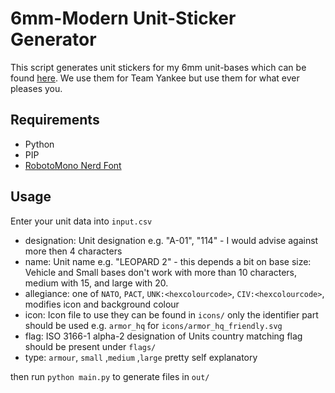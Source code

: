 # 6mm-Modern Unit-Sticker Generator
This script generates unit stickers for my 6mm unit-bases which can be found [here](about:blank). We use them for Team Yankee but use them for what ever pleases you.

## Requirements
- Python
- PIP
- [RobotoMono Nerd Font](https://www.nerdfonts.com/font-downloads)

## Usage
Enter your unit data into `input.csv`

- designation: Unit designation e.g. "A-01", "114" - I would advise against more then 4 characters
- name: Unit name e.g. "LEOPARD 2" - this depends a bit on base size: Vehicle and Small bases don't work with more than 10 characters, medium with 15, and large with 20.
- allegiance: one of `NATO`, `PACT`, `UNK:<hexcolourcode>`, `CIV:<hexcolourcode>`, modifies icon and background colour
- icon: Icon file to use they can be found in `icons/` only the identifier part should be used e.g. `armor_hq` for `icons/armor_hq_friendly.svg`
- flag: ISO 3166-1 alpha-2 designation of Units country matching flag should be present under `flags/`
- type: `armour`, `small` ,`medium` ,`large` pretty self explanatory

then run `python main.py` to generate files in `out/`

